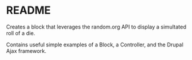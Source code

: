 # README #

Creates a block that leverages the random.org API to display a
simultated roll of a die.

Contains useful simple examples of a Block, a Controller, and the
Drupal Ajax framework.